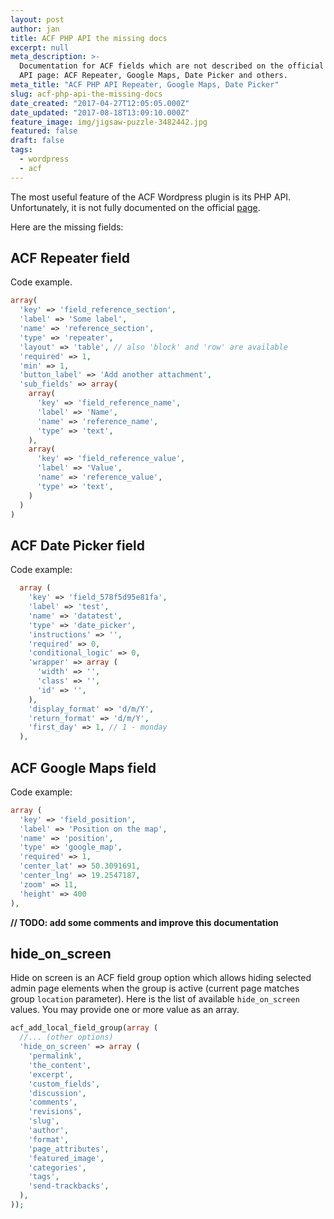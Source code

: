 ```yaml
---
layout: post
author: jan
title: ACF PHP API the missing docs
excerpt: null
meta_description: >-
  Documentation for ACF fields which are not described on the official ACF PHP
  API page: ACF Repeater, Google Maps, Date Picker and others.
meta_title: "ACF PHP API Repeater, Google Maps, Date Picker"
slug: acf-php-api-the-missing-docs
date_created: "2017-04-27T12:05:05.000Z"
date_updated: "2017-08-18T13:09:10.000Z"
feature_image: img/jigsaw-puzzle-3482442.jpg
featured: false
draft: false
tags:
  - wordpress
  - acf
---
```


The most useful feature of the ACF Wordpress plugin is its PHP API. Unfortunately, it is not fully documented on the official [page](https://www.advancedcustomfields.com/resources/register-fields-via-php/).

Here are the missing fields:

## ACF Repeater field

Code example.

```php
array(
  'key' => 'field_reference_section',
  'label' => 'Some label',
  'name' => 'reference_section',
  'type' => 'repeater',
  'layout' => 'table', // also 'block' and 'row' are available
  'required' => 1,
  'min' => 1,
  'button_label' => 'Add another attachment',
  'sub_fields' => array(
    array(
      'key' => 'field_reference_name',
      'label' => 'Name',
      'name' => 'reference_name',
      'type' => 'text',
    ),
    array(
      'key' => 'field_reference_value',
      'label' => 'Value',
      'name' => 'reference_value',
      'type' => 'text',
    )
  )
)
```

## ACF Date Picker field

Code example:

```php
  array (
    'key' => 'field_578f5d95e81fa',
    'label' => 'test',
    'name' => 'datatest',
    'type' => 'date_picker',
    'instructions' => '',
    'required' => 0,
    'conditional_logic' => 0,
    'wrapper' => array (
      'width' => '',
      'class' => '',
      'id' => '',
    ),
    'display_format' => 'd/m/Y',
    'return_format' => 'd/m/Y',
    'first_day' => 1, // 1 - monday
  ),
```

## ACF Google Maps field

Code example:

```php
array (
  'key' => 'field_position',
  'label' => 'Position on the map',
  'name' => 'position',
  'type' => 'google_map',
  'required' => 1,
  'center_lat' => 50.3091691,
  'center_lng' => 19.2547187,
  'zoom' => 11,
  'height' => 400
),
```

**// TODO: add some comments and improve this documentation**

## hide_on_screen

Hide on screen is an ACF field group option which allows hiding selected admin page elements when the group is active (current page matches group `location` parameter). Here is the list of available `hide_on_screen` values. You may provide one or more value as an array.

```php
acf_add_local_field_group(array (
  //... (other options)
  'hide_on_screen' => array (
    'permalink',
    'the_content',
    'excerpt',
    'custom_fields',
    'discussion',
    'comments',
    'revisions',
    'slug',
    'author',
    'format',
    'page_attributes',
    'featured_image',
    'categories',
    'tags',
    'send-trackbacks',
  ),
));
```
